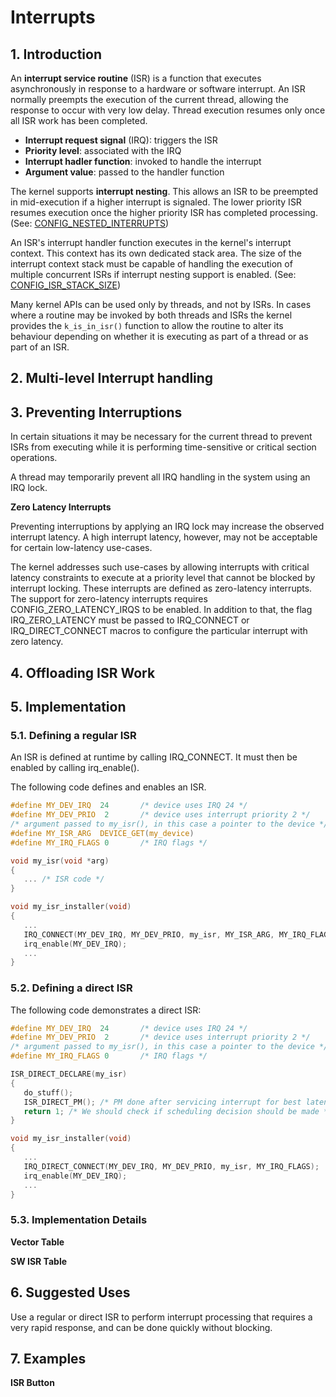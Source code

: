 # Interrupts

## 1. Introduction
An **interrupt service routine** (ISR) is a function that executes asynchronously in response to a hardware or software interrupt. An ISR normally preempts the execution of the current thread, allowing the response to occur with very low delay. Thread execution resumes only once all ISR work has been completed. 

- **Interrupt request signal** (IRQ): triggers the ISR
- **Priority level**: associated with the IRQ
- **Interrupt hadler function**: invoked to handle the interrupt
- **Argument value**: passed to the handler function

The kernel supports **interrupt nesting**. This allows an ISR to be preempted in mid-execution if a higher interrupt is signaled. The lower priority ISR resumes execution once the higher priority ISR has completed processing. (See: [CONFIG_NESTED_INTERRUPTS](https://docs.zephyrproject.org/latest/reference/kconfig/CONFIG_NESTED_INTERRUPTS.html))

An ISR's interrupt handler function executes in the kernel's interrupt context. This context has its own dedicated stack area. The size of the interrupt context stack must be capable of handling the execution of multiple concurrent ISRs if interrupt nesting support is enabled. (See: [CONFIG_ISR_STACK_SIZE](https://docs.zephyrproject.org/latest/reference/kconfig/CONFIG_ISR_STACK_SIZE.html#std-kconfig-CONFIG_ISR_STACK_SIZE))

Many kernel APIs can be used only by threads, and not by ISRs. In cases where a routine may be invoked by both threads and ISRs the kernel provides the `k_is_in_isr()` function to allow the routine to alter its behaviour depending on whether it is executing as part of a thread or as part of an ISR.

## 2. Multi-level Interrupt handling

## 3. Preventing Interruptions
In certain situations it may be necessary for the current thread to prevent ISRs from executing while it is performing time-sensitive or critical section operations.

A thread may temporarily prevent all IRQ handling in the system using an IRQ lock. 

**Zero Latency Interrupts**

Preventing interruptions by applying an IRQ lock may increase the observed interrupt latency. A high interrupt latency, however, may not be acceptable for certain low-latency use-cases.

The kernel addresses such use-cases by allowing interrupts with critical latency constraints to execute at a priority level that cannot be blocked by interrupt locking. These interrupts are defined as zero-latency interrupts. The support for zero-latency interrupts requires CONFIG_ZERO_LATENCY_IRQS to be enabled. In addition to that, the flag IRQ_ZERO_LATENCY must be passed to IRQ_CONNECT or IRQ_DIRECT_CONNECT macros to configure the particular interrupt with zero latency.

## 4. Offloading ISR Work

## 5. Implementation

### 5.1. Defining a regular ISR

An ISR is defined at runtime by calling IRQ_CONNECT. It must then be enabled by calling irq_enable().

The following code defines and enables an ISR.

```c
#define MY_DEV_IRQ  24       /* device uses IRQ 24 */
#define MY_DEV_PRIO  2       /* device uses interrupt priority 2 */
/* argument passed to my_isr(), in this case a pointer to the device */
#define MY_ISR_ARG  DEVICE_GET(my_device)
#define MY_IRQ_FLAGS 0       /* IRQ flags */

void my_isr(void *arg)
{
   ... /* ISR code */
}

void my_isr_installer(void)
{
   ...
   IRQ_CONNECT(MY_DEV_IRQ, MY_DEV_PRIO, my_isr, MY_ISR_ARG, MY_IRQ_FLAGS);
   irq_enable(MY_DEV_IRQ);
   ...
}
```

### 5.2. Defining a direct ISR

The following code demonstrates a direct ISR:
```c
#define MY_DEV_IRQ  24       /* device uses IRQ 24 */
#define MY_DEV_PRIO  2       /* device uses interrupt priority 2 */
/* argument passed to my_isr(), in this case a pointer to the device */
#define MY_IRQ_FLAGS 0       /* IRQ flags */

ISR_DIRECT_DECLARE(my_isr)
{
   do_stuff();
   ISR_DIRECT_PM(); /* PM done after servicing interrupt for best latency */
   return 1; /* We should check if scheduling decision should be made */
}

void my_isr_installer(void)
{
   ...
   IRQ_DIRECT_CONNECT(MY_DEV_IRQ, MY_DEV_PRIO, my_isr, MY_IRQ_FLAGS);
   irq_enable(MY_DEV_IRQ);
   ...
}
```

### 5.3. Implementation Details

**Vector Table**

**SW ISR Table**

## 6. Suggested Uses

Use a regular or direct ISR to perform interrupt processing that requires a very rapid response, and can be done quickly without blocking. 

## 7. Examples

**ISR Button**



